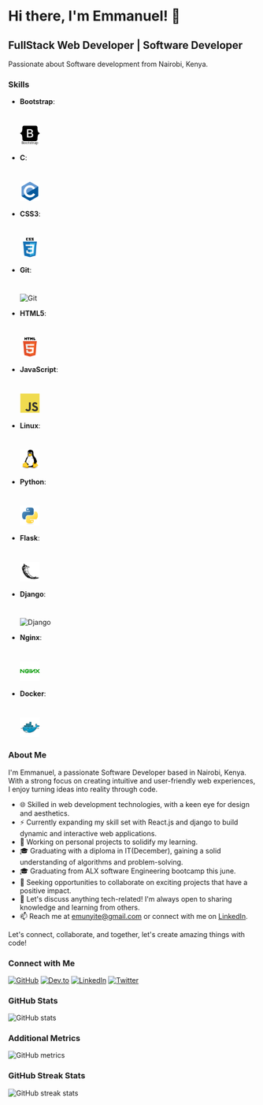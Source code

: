 # Hi there, I'm Emmanuel! 👋
## FullStack Web Developer | Software Developer
Passionate about Software development from Nairobi, Kenya.

### Skills

- **Bootstrap**: <br> 
  <img src="https://raw.githubusercontent.com/devicons/devicon/master/icons/bootstrap/bootstrap-plain-wordmark.svg" alt="Bootstrap" width="40" height="40" style="margin-top: 40px;"><br>

- **C**: <br> 
  <img src="https://raw.githubusercontent.com/devicons/devicon/master/icons/c/c-original.svg" alt="C" width="40" height="40" style="margin-top: 40px;"><br>

- **CSS3**: <br> 
  <img src="https://raw.githubusercontent.com/devicons/devicon/master/icons/css3/css3-original-wordmark.svg" alt="CSS3" width="40" height="40" style="margin-top: 40px;"><br>

- **Git**: <br> 
  <img src="https://www.vectorlogo.zone/logos/git-scm/git-scm-icon.svg" alt="Git" width="40" height="40" style="margin-top: 40px;"><br>

- **HTML5**: <br> 
  <img src="https://raw.githubusercontent.com/devicons/devicon/master/icons/html5/html5-original-wordmark.svg" alt="HTML5" width="40" height="40" style="margin-top: 40px;"><br>

- **JavaScript**: <br> 
  <img src="https://raw.githubusercontent.com/devicons/devicon/master/icons/javascript/javascript-original.svg" alt="JavaScript" width="40" height="40" style="margin-top: 40px;"><br>

- **Linux**: <br> 
  <img src="https://raw.githubusercontent.com/devicons/devicon/master/icons/linux/linux-original.svg" alt="Linux" width="40" height="40" style="margin-top: 40px;"><br>

- **Python**: <br> 
  <img src="https://raw.githubusercontent.com/devicons/devicon/master/icons/python/python-original.svg" alt="Python" width="40" height="40" style="margin-top: 40px;"><br>

- **Flask**: <br> 
  <img src="https://raw.githubusercontent.com/devicons/devicon/master/icons/flask/flask-original.svg" alt="Flask" width="40" height="40" style="margin-top: 40px;"><br>

- **Django**: <br> 
  <img src="https://static.djangoproject.com/img/logos/django-logo-negative.1d528e2cb5fb.png" alt="Django" width="40" height="40" style="margin-top: 40px;"><br>

- **Nginx**: <br> 
  <img src="https://raw.githubusercontent.com/devicons/devicon/master/icons/nginx/nginx-original.svg" alt="Nginx" width="40" height="40" style="margin-top: 40px;"><br>

- **Docker**: <br> 
  <img src="https://raw.githubusercontent.com/devicons/devicon/master/icons/docker/docker-original.svg" alt="Docker" width="40" height="40" style="margin-top: 40px;"><br>


### About Me
I'm Emmanuel, a passionate Software Developer based in Nairobi, Kenya. With a strong focus on creating intuitive and user-friendly web experiences, I enjoy turning ideas into reality through code.

- 🌐 Skilled in web development technologies, with a keen eye for design and aesthetics.
- ⚡️ Currently expanding my skill set with React.js and django to build dynamic and interactive web applications.
- 🔭 Working on personal projects to solidify my learning.
- 🎓 Graduating with a diploma in IT(December), gaining a solid understanding of algorithms and problem-solving.
- 🎓 Graduating from ALX software Engineering bootcamp this june.
- 👯 Seeking opportunities to collaborate on exciting projects that have a positive impact.
- 💬 Let's discuss anything tech-related! I'm always open to sharing knowledge and learning from others.
- 📫 Reach me at emunyite@gmail.com or connect with me on [LinkedIn](https://www.linkedin.com/in/munyite).

Let's connect, collaborate, and together, let's create amazing things with code!


### Connect with Me
[![GitHub](https://img.shields.io/badge/-GitHub-black?style=flat-square&logo=github)](https://github.com/munyite001)
[![Dev.to](https://img.shields.io/badge/-Dev.to-black?style=flat-square&logo=dev-dot-to)](https://dev.to/munyite001)
[![LinkedIn](https://img.shields.io/badge/-LinkedIn-black?style=flat-square&logo=linkedin)](https://www.linkedin.com/in/munyite)
[![Twitter](https://img.shields.io/badge/-Twitter-black?style=flat-square&logo=twitter)](https://twitter.com/emunyite)

### GitHub Stats
![GitHub stats](https://github-readme-stats.vercel.app/api?username=munyite001&show_icons=true)

### Additional Metrics
![GitHub metrics](https://metrics.lecoq.io/munyite001)

### GitHub Streak Stats
![GitHub streak stats](https://github-readme-streak-stats.herokuapp.com/?user=munyite001)
